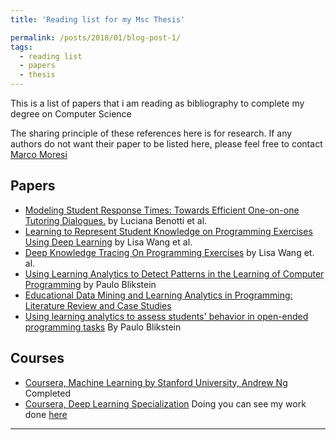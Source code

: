```yaml
---
title: 'Reading list for my Msc Thesis'

permalink: /posts/2018/01/blog-post-1/
tags:
  - reading list
  - papers
  - thesis
---
```


This is a list of papers that i am reading as bibliography to complete my degree on Computer Science

The sharing principle of these references here is for research. If any authors do not want their paper to be listed here, please feel free to contact [Marco Moresi](mrc.moresi@gmail.com)


## Papers
* [Modeling Student Response Times: Towards Efficient One-on-one Tutoring Dialogues.](https://benotti.github.io/uploads/9/7/1/7/9717088/camera-ready-w__1_.pdf) by Luciana Benotti et al.
* [Learning to Represent Student Knowledge on Programming Exercises Using Deep Learning](https://web.stanford.edu/~cpiech/bio/papers/dktCode.pdf) by Lisa Wang et al.
* [Deep Knowledge Tracing On Programming Exercises](https://dl.acm.org/citation.cfm?id=3053985) by Lisa Wang et. al.
* [Using Learning Analytics to Detect Patterns in the Learning of Computer Programming](https://www.tandfonline.com/doi/abs/10.1080/10508406.2014.954750) by Paulo Blikstein
* [Educational Data Mining and Learning Analytics in
Programming: Literature Review and Case Studies](http://delivery.acm.org/10.1145/2860000/2858798/p41-ihantola.pdf?ip=186.108.84.122&id=2858798&acc=OA&key=4D4702B0C3E38B35%2E4D4702B0C3E38B35%2E4D4702B0C3E38B35%2EDA05C02204358CAE&__acm__=1546738655_b5883ee5e6fde198013959fa79dfbabb)
* [Using learning analytics to assess students' behavior in open-ended programming tasks](https://www.researchgate.net/profile/Paulo_Blikstein2/publication/220956618_Using_learning_analytics_to_assess_students'_behavior_in_open-ended_programming_tasks/links/0deec5363ca336322e000000/Using-learning-analytics-to-assess-students-behavior-in-open-ended-programming-tasks.pdf) By Paulo Blikstein 

## Courses

* [Coursera, Machine Learning by Stanford University, Andrew Ng](https://www.coursera.org/learn/machine-learning/home/welcome) Completed
* [Coursera, Deep Learning Specialization](https://www.coursera.org/specializations/deep-learning) Doing you can see my work done [here](https://github.com/mrcmoresi/deepcoursera)

------